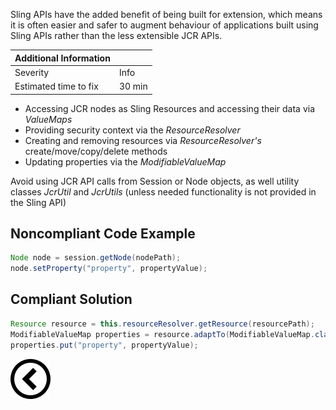 <p>Sling APIs have the added benefit of being built for extension, which means it is often easier and safer to augment behaviour of applications built using
    Sling APIs rather than the less extensible JCR APIs.</p>

| Additional Information |        |
|------------------------|--------|
| Severity               | Info   | 
| Estimated time to fix  | 30 min |

<ul>
    <li>Accessing JCR nodes as Sling Resources and accessing their data via <i>ValueMaps</i></li>
    <li>Providing security context via the <i>ResourceResolver</i></li>
    <li>Creating and removing resources via <i>ResourceResolver's</i> create/move/copy/delete methods</li>
    <li>Updating properties via the <i>ModifiableValueMap</i></li>
</ul><p>Avoid using JCR API calls from Session or Node objects, as well utility classes <i>JcrUtil</i> and <i>JcrUtils</i> (unless needed
    functionality is not provided in the Sling API)</p>
<h2>Noncompliant Code Example</h2>

```java
Node node = session.getNode(nodePath);
node.setProperty("property", propertyValue);
```
<h2>Compliant Solution</h2>

```java
Resource resource = this.resourceResolver.getResource(resourcePath);
ModifiableValueMap properties = resource.adaptTo(ModifiableValueMap.class);
properties.put("property", propertyValue);
```

[![Back to overview](back.svg)](../../README.md)
